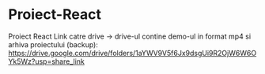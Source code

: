 # Proiect-React
Proiect React
Link catre drive -> drive-ul contine demo-ul in format mp4 si arhiva proiectului (backup):
https://drive.google.com/drive/folders/1aYWV9V5f6Jx9dsgUi9R2OjW6W6OYk5Wz?usp=share_link
